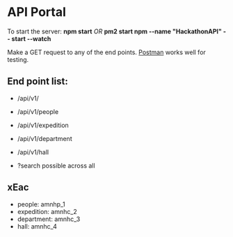 # API Portal

To start the server: **npm start**
*OR*
**pm2 start npm --name "HackathonAPI" -- start --watch**

Make a GET request to any of the end points.
[Postman](https://www.getpostman.com/) works well for testing.

## End point list:
- /api/v1/

- /api/v1/people
- /api/v1/expedition
- /api/v1/department
- /api/v1/hall

- ?search possible across all

## xEac

- people: amnhp_1
- expedition: amnhc_2
- department: amnhc_3
- hall: amnhc_4
